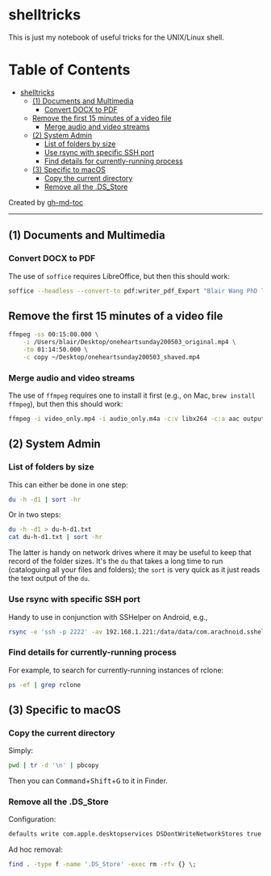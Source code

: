 # shelltricks

This is just my notebook of useful tricks for the UNIX/Linux shell.

Table of Contents
=================

* [shelltricks](#shelltricks)
   * [(1) Documents and Multimedia](#1-documents-and-multimedia)
      * [Convert DOCX to PDF](#convert-docx-to-pdf)
   * [Remove the first 15 minutes of a video file](#remove-the-first-15-minutes-of-a-video-file)
      * [Merge audio and video streams](#merge-audio-and-video-streams)
   * [(2) System Admin](#2-system-admin)
      * [List of folders by size](#list-of-folders-by-size)
      * [Use rsync with specific SSH port](#use-rsync-with-specific-ssh-port)
      * [Find details for currently-running process](#find-details-for-currently-running-process)
   * [(3) Specific to macOS](#3-specific-to-macos)
      * [Copy the current directory](#copy-the-current-directory)
      * [Remove all the .DS_Store](#remove-all-the-ds_store)

Created by [gh-md-toc](https://github.com/ekalinin/github-markdown-toc)

------

## (1) Documents and Multimedia

### Convert DOCX to PDF

The use of `soffice` requires LibreOffice, but then this should work:

```bash
soffice --headless --convert-to pdf:writer_pdf_Export "Blair Wang PhD Thesis rev03.docx"
```

## Remove the first 15 minutes of a video file

```bash
ffmpeg -ss 00:15:00.000 \
	-i /Users/blair/Desktop/oneheartsunday200503_original.mp4 \
	-to 01:14:50.000 \
	-c copy ~/Desktop/oneheartsunday200503_shaved.mp4
```

### Merge audio and video streams

The use of ``ffmpeg`` requires one to install it first (e.g., on Mac, ``brew install ffmpeg``), but then this should work:

```bash
ffmpeg -i video_only.mp4 -i audio_only.m4a -c:v libx264 -c:a aac output_merged.mp4
```

## (2) System Admin

### List of folders by size

This can either be done in one step:

```bash
du -h -d1 | sort -hr
```

Or in two steps:

```bash
du -h -d1 > du-h-d1.txt
cat du-h-d1.txt | sort -hr
```

The latter is handy on network drives where it may be useful to keep that record of the folder sizes. It's the `du` that takes a long time to run (cataloguing all your files and folders); the `sort` is very quick as it just reads the text output of the `du`.

### Use rsync with specific SSH port

Handy to use in conjunction with SSHelper on Android, e.g.,

```bash
rsync -e 'ssh -p 2222' -av 192.168.1.221:/data/data/com.arachnoid.sshelper/files/home/SDCard/DCIM/Camera/ /Users/blair/Desktop/PhotosFromPhone
```

### Find details for currently-running process

For example, to search for currently-running instances of rclone:

```bash
ps -ef | grep rclone
```

## (3) Specific to macOS

### Copy the current directory

Simply:

```bash
pwd | tr -d '\n' | pbcopy
```

Then you can <kbd>Command</kbd>+<kbd>Shift</kbd>+<kbd>G</kbd> to it in Finder.

### Remove all the .DS_Store

Configuration:

```bash
defaults write com.apple.desktopservices DSDontWriteNetworkStores true
```

Ad hoc removal:

```bash
find . -type f -name '.DS_Store' -exec rm -rfv {} \;
```
